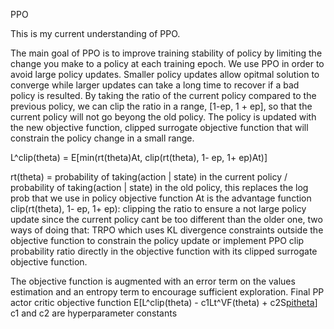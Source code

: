 PPO 

This is my current understanding of PPO. 

The main goal of PPO is to improve training stability of policy by limiting the change you make to a policy at each training epoch. We use PPO in order to avoid large policy updates. 
Smaller policy updates allow opitmal solution to converge while larger updates can take a long time to recover if a bad policy is resulted. By taking the ratio of the current policy compared to
the previous policy, we can clip the ratio in a range, [1-ep, 1 + ep], so that the current policy will not go beyong the old policy. The policy is updated with the new objective function, clipped 
surrogate objective function that will constrain the policy change in a small range. 

L^clip(theta) = E[min(rt(theta)At, clip(rt(theta), 1- ep, 1+ ep)At)]

rt(theta) = probability of taking(action | state) in the current policy / probability of taking(action | state) in the old policy, this replaces the log prob that we use in policy objective function
At is the advantage function 
clip(rt(theta), 1- ep, 1+ ep): clipping the ratio to ensure a not large policy update since the current policy cant be too different than the older one, two ways of doing that: TRPO which uses KL 
divergence constraints outside the objective function to constrain the policy update or implement PPO clip probability ratio directly in the objective function with its clipped surrogate objective 
function. 


The objective function is augmented with an error term on the values estimation and an entropy term to encourage sufficient exploration.
Final PP actor critic objective function E[L^clip(theta) - c1Lt^VF(theta) + c2S[pitheta](st)] c1 and c2 are hyperparameter constants


